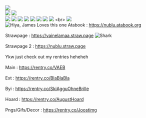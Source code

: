 <br> ![](https://files.catbox.moe/sy46yd.gif)
<br> ![](https://files.catbox.moe/y38wrr.png) ![](https://files.catbox.moe/8joml5.png)
<br> ![](https://files.catbox.moe/snao4v.gif) ![](https://files.catbox.moe/212t59.gif) 
![](https://files.catbox.moe/q00tfr.gif) ![](https://files.catbox.moe/sgw976.gif) ![](https://files.catbox.moe/vrmhdx.gif) ![](https://files.catbox.moe/8yb39v.gif) ![](https://files.catbox.moe/h03uz9.gif) ![]([https://files.catbox.moe/x0z28l.gif](https://files.catbox.moe/qhvm7h.gif))
<br> ![](https://komarev.com/ghpvc/?username=kleintism)
<br>![Hiya, James Loves this one](https://files.catbox.moe/ofonuw.gif)  Atabook : https://nublu.atabook.org <br>
<br> Strawpage : https://vainelamaa.straw.page ![Shark](https://files.catbox.moe/y2gtbr.gif)<br>
<br> Strawpage 2 : https://nublu.straw.page <br>
<br>Ykw just check out my rentries heheheh<br>
 <br>Main : https://rentry.co/VAEB<br>
 <br>Ext : https://rentry.co/BlaBlaBla<br>
 <br>Byi : https://rentry.co/SkiAgguOhneBrille<br>
 <br>Hoard : https://rentry.co/AugustHoard<br>
 <br>Pngs/Gifs/Decor : https://rentry.co/Joostimg<br>
